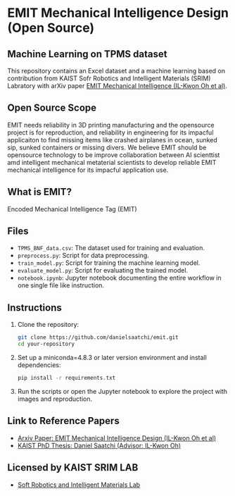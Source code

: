 # EMIT Mechanical Intelligence Design (Open Source)
## Machine Learning on TPMS dataset

This repository contains an Excel dataset and a machine learning based on contribution from KAIST Sofr Robotics and Intelligent Materials (SRIM) Labratory with arXiv paper [EMIT Mechanical Intelligence (IL-Kwon Oh et al)](https://arxiv.org/abs/1506.02640).


## Open Source Scope
EMIT needs reliability in 3D printing manufacturing and the opensource project is for reproduction, and reliability in engineering for its impacful applicaiton to find missing items like crashed airplanes in ocean, sunked sip, sunked containers or missing divers. We believe EMIT should be opensource technology to be improve collaboration between AI scienttist amd intelligent mechanical metaterial scientists to develop reliable EMIT mechanical intelligence for its impacful application use.

## What is EMIT?
Encoded Mechanical Intelligence Tag (EMIT)


## Files
- `TPMS_BNF_data.csv`: The dataset used for training and evaluation.
- `preprocess.py`: Script for data preprocessing.
- `train_model.py`: Script for training the machine learning model.
- `evaluate_model.py`: Script for evaluating the trained model.
- `notebook.ipynb`: Jupyter notebook documenting the entire workflow in one single file like instruction. 

## Instructions
1. Clone the repository:
    ```bash
    git clone https://github.com/danielsaatchi/emit.git
    cd your-repository
    ```
2. Set up a miniconda=4.8.3 or later version environment and install dependencies:
    ```bash
    pip install -r requirements.txt
    ```
3. Run the scripts or open the Jupyter notebook to explore the project with images and reproduction.

## Link to Reference Papers
- [Arxiv Paper: EMIT Mechanical Intelligence Design (IL-Kwon Oh et al)](https://arxiv.org/abs/1506.02640)
- [KAIST PhD Thesis: Daniel Saatchi (Advisor: IL-Kwon Oh)](https://drive.google.com/file/d/1n1wZJd2kUU5FUxRGdAKw6yvlHCGDI1bT/view?usp=drive_link)

##  Licensed by KAIST SRIM LAB 
- [Soft Robotics and Intelligent Materials Lab](https://srim.kaist.ac.kr/)

